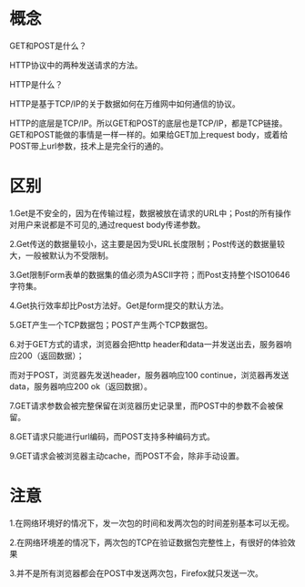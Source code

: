 



# 概念

GET和POST是什么？

HTTP协议中的两种发送请求的方法。

HTTP是什么？

HTTP是基于TCP/IP的关于数据如何在万维网中如何通信的协议。

HTTP的底层是TCP/IP。所以GET和POST的底层也是TCP/IP，都是TCP链接。GET和POST能做的事情是一样一样的。如果给GET加上request body，或着给POST带上url参数，技术上是完全行的通的。 

# 区别

1.Get是不安全的，因为在传输过程，数据被放在请求的URL中；Post的所有操作对用户来说都是不可见的,通过request body传递参数。

2.Get传送的数据量较小，这主要是因为受URL长度限制；Post传送的数据量较大，一般被默认为不受限制。

3.Get限制Form表单的数据集的值必须为ASCII字符；而Post支持整个ISO10646字符集。

4.Get执行效率却比Post方法好。Get是form提交的默认方法。

5.GET产生一个TCP数据包；POST产生两个TCP数据包。

6.对于GET方式的请求，浏览器会把http header和data一并发送出去，服务器响应200（返回数据）；

而对于POST，浏览器先发送header，服务器响应100 continue，浏览器再发送data，服务器响应200 ok（返回数据）。

7.GET请求参数会被完整保留在浏览器历史记录里，而POST中的参数不会被保留。

8.GET请求只能进行url编码，而POST支持多种编码方式。

9.GET请求会被浏览器主动cache，而POST不会，除非手动设置。



# 注意

1.在网络环境好的情况下，发一次包的时间和发两次包的时间差别基本可以无视。

2.在网络环境差的情况下，两次包的TCP在验证数据包完整性上，有很好的体验效果

3.并不是所有浏览器都会在POST中发送两次包，Firefox就只发送一次。